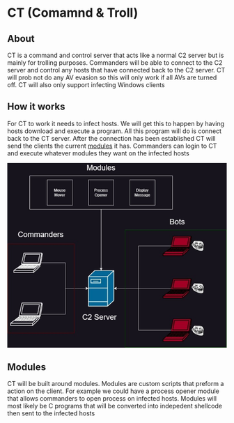 # CT (Comamnd & Troll)

## About
CT is a command and control server that acts like a normal C2 server but is mainly for trolling purposes. Commanders will be able to connect to the C2 server and control any hosts that have connected back to the C2 server. CT will prob not do any AV evasion so this will only work if all AVs are turned off. CT will also only support infecting Windows clients

## How it works
For CT to work it needs to infect hosts. We will get this to happen by having hosts download and execute a program. All this program will do is connect back to the CT server. After the connection has been established CT will send the clients the current [modules](#modules) it has. Commanders can login to CT and execute whatever modules they want on the infected hosts 

![diagram](https://github.com/BeastieNate5/CT/blob/main/assets/diagram.jpeg?raw=true)

## Modules
CT will be built around modules. Modules are custom scripts that preform a action on the client. For example we could have a process opener module that allows commanders to open process on infected hosts. Modules will most likely be C programs that will be converted into indepedent shellcode then sent to the infected hosts
